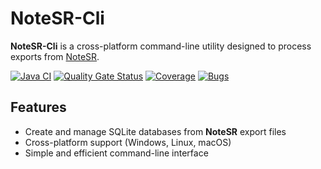 # NoteSR-Cli

**NoteSR-Cli** is a cross-platform command-line utility designed to process exports from [NoteSR](https://github.com/zHd4/NoteSR).

[![Java CI](https://github.com/zHd4/NoteSR-Cli/actions/workflows/main.yml/badge.svg)](https://github.com/zHd4/NoteSR-Cli/actions/workflows/main.yml)
[![Quality Gate Status](https://sonarcloud.io/api/project_badges/measure?project=zHd4_NoteSR-Cli&metric=alert_status)](https://sonarcloud.io/summary/new_code?id=zHd4_NoteSR-Cli)
[![Coverage](https://sonarcloud.io/api/project_badges/measure?project=zHd4_NoteSR-Cli&metric=coverage)](https://sonarcloud.io/summary/new_code?id=zHd4_NoteSR-Cli)
[![Bugs](https://sonarcloud.io/api/project_badges/measure?project=zHd4_NoteSR-Cli&metric=bugs)](https://sonarcloud.io/summary/new_code?id=zHd4_NoteSR-Cli)

## Features
- Create and manage SQLite databases from **NoteSR** export files
- Cross-platform support (Windows, Linux, macOS)
- Simple and efficient command-line interface
